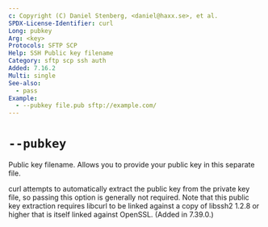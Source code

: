 ```yaml
---
c: Copyright (C) Daniel Stenberg, <daniel@haxx.se>, et al.
SPDX-License-Identifier: curl
Long: pubkey
Arg: <key>
Protocols: SFTP SCP
Help: SSH Public key filename
Category: sftp scp ssh auth
Added: 7.16.2
Multi: single
See-also:
  - pass
Example:
  - --pubkey file.pub sftp://example.com/
---
```


# `--pubkey`

Public key filename. Allows you to provide your public key in this separate
file.

curl attempts to automatically extract the public key from the private key
file, so passing this option is generally not required. Note that this public
key extraction requires libcurl to be linked against a copy of libssh2 1.2.8
or higher that is itself linked against OpenSSL. (Added in 7.39.0.)
